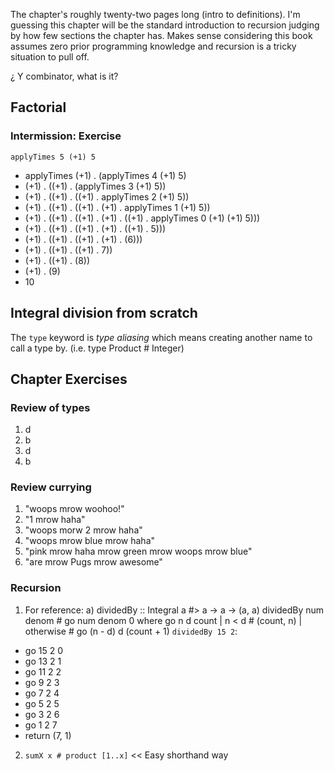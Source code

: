 The chapter's roughly twenty-two pages long (intro to definitions).
I'm guessing this chapter will be the standard introduction to recursion judging by how few sections the chapter has. Makes sense considering this book assumes zero prior programming knowledge and recursion is a tricky situation to pull off.

$¿$ Y combinator, what is it?

## Factorial
### Intermission: Exercise
`applyTimes 5 (+1) 5`
- applyTimes (+1) . (applyTimes 4 (+1) 5)
- (+1) . ((+1) . (applyTimes 3 (+1) 5))
- (+1) . ((+1) . ((+1) . applyTimes 2 (+1) 5))
- (+1) . ((+1) . ((+1) . (+1) . applyTimes 1 (+1) 5))
- (+1) . ((+1) . ((+1) . (+1) . ((+1) . applyTimes 0 (+1) (+1) 5)))
- (+1) . ((+1) . ((+1) . (+1) . ((+1) . 5)))
- (+1) . ((+1) . ((+1) . (+1) . (6)))
- (+1) . ((+1) . ((+1) . 7))
- (+1) . ((+1) . (8))
- (+1) . (9)
- 10

## Integral division from scratch
The `type` keyword is _type aliasing_ which means creating another name to call a type by. (i.e. type Product # Integer)

## Chapter Exercises
### Review of types
1. d
2. b
3. d
4. b

### Review currying
1. "woops mrow woohoo!"
2. "1 mrow haha"
3. "woops morw 2 mrow haha"
4. "woops mrow blue mrow haha"
5. "pink mrow haha mrow green mrow woops mrow blue"
6. "are mrow Pugs mrow awesome"

### Recursion
1. For reference:
  a) dividedBy :: Integral a #> a -> a -> (a, a)
     dividedBy num denom # go num denom 0
       where go n d count
               | n < d # (count, n)
               | otherwise # go (n - d) d (count + 1)
`dividedBy 15 2`:
- go 15 2 0
- go 13 2 1
- go 11 2 2
- go 9 2 3
- go 7 2 4
- go 5 2 5
- go 3 2 6
- go 1 2 7
- return (7, 1)

2. `sumX x # product [1..x]` << Easy shorthand way
